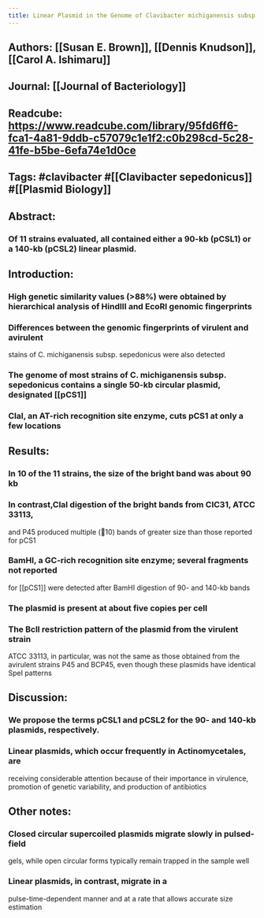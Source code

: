 ```yaml
---
title: Linear Plasmid in the Genome of Clavibacter michiganensis subsp. sepedonicus
---
```


## **Authors**: [[Susan E. Brown]], [[Dennis Knudson]], [[Carol A. Ishimaru]]

## **Journal**: [[Journal of Bacteriology]]

## **Readcube**: https://www.readcube.com/library/95fd6ff6-fca1-4a81-9ddb-c57079c1e1f2:c0b298cd-5c28-41fe-b5be-6efa74e1d0ce

## **Tags**: #clavibacter #[[Clavibacter sepedonicus]] #[[Plasmid Biology]]

## **Abstract**:
### Of 11 strains evaluated, all contained either a 90-kb (pCSL1) or a 140-kb (pCSL2) linear plasmid.

## **Introduction**:
### High genetic similarity values (>88%) were obtained by hierarchical analysis of HindIII and EcoRI genomic fingerprints

### Differences between the genomic fingerprints of virulent and avirulent 
stains of C. michiganensis subsp. sepedonicus were also detected

### The genome of most strains of C. michiganensis subsp. sepedonicus contains a single 50-kb circular plasmid, designated [[pCS1]]

### ClaI, an AT-rich recognition site enzyme, cuts pCS1 at only a few locations

## **Results**:
### In 10 of the 11 strains, the size of the bright band was about 90 kb

### In contrast,ClaI digestion of the bright bands from CIC31, ATCC 33113, 
and P45 produced multiple (10) bands of greater size than those reported for pCS1

### BamHI, a GC-rich recognition site enzyme; several fragments not reported
 for [[pCS1]] were detected after BamHI digestion of 90- and 140-kb bands

### The plasmid is present at about five copies per cell

### The BclI restriction pattern of the plasmid from the virulent strain 
ATCC 33113, in particular, was not the same as those obtained from the 
avirulent strains P45 and BCP45, even though these plasmids have 
identical SpeI patterns

## **Discussion**:
### We propose the terms pCSL1 and pCSL2 for the 90- and 140-kb plasmids, respectively.

### Linear plasmids, which occur frequently in Actinomycetales, are 
receiving considerable attention because of their importance in 
virulence, promotion of genetic variability, and production of 
antibiotics

## **Other notes**:
### Closed circular supercoiled plasmids migrate slowly in pulsed-field 
gels, while open circular forms typically remain trapped in the sample 
well

### Linear plasmids, in contrast, migrate in a 
pulse-time-dependent manner and at a rate that allows accurate size 
estimation

